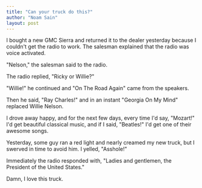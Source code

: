 ```yaml
---
title: "Can your truck do this?"
author: "Noam Sain"
layout: post
---
```


I bought a new GMC Sierra and returned it to the dealer yesterday because I couldn't get the radio to work. The salesman explained that the radio was voice activated.  
  
"Nelson," the salesman said to the radio.

The radio replied, "Ricky or Willie?"

"Willie!" he continued and "On The Road Again" came from the speakers.

Then he said, "Ray Charles!" and in an instant "Georgia On My Mind" replaced Willie Nelson.

I drove away happy, and for the next few days, every time I'd say, "Mozart!" I'd get beautiful classical music, and if I said, "Beatles!" I'd get one of their awesome songs.

Yesterday, some guy ran a red light and nearly creamed my new truck, but I swerved in time to avoid him. I yelled, "Asshole!"

Immediately the radio responded with, "Ladies and gentlemen, the President of the United States."

Damn, I love this truck.